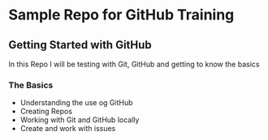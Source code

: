# Sample Repo for GitHub Training

## Getting Started with GitHub
In this Repo I will be testing with Git, GitHub and getting to know the basics

### The Basics
- Understanding the use og GitHub
- Creating Repos
- Working with Git and GitHub locally
- Create and work with issues
